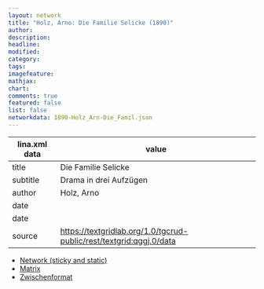 ```yaml
---
layout: network
title: "Holz, Arno: Die Familie Selicke (1890)"
author:
description:
headline:
modified:
category:
tags:
imagefeature: 
mathjax: 
chart: 
comments: true
featured: false
list: false
networkdata: 1890-Holz_Arn-Die_Famil.json
---
```

lina.xml data  | value
------------- | -------------
title|Die Familie Selicke
subtitle|Drama in drei Aufzügen
author|Holz, Arno
date|
date|
source|https://textgridlab.org/1.0/tgcrud-public/rest/textgrid:qggj.0/data


* [Network (sticky and static)](/network223)
* [Matrix](/matrix223)
* [Zwischenformat](/lina223 )
